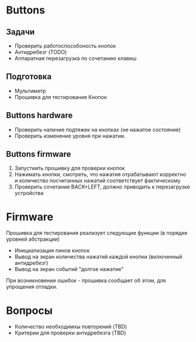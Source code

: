 # Buttons

## Задачи

* Проверить работоспособоность кнопок
* Антидребезг (TODO)
* Аппаратная перезагрузка по сочетанию клавиш

## Подготовка

* Мультиметр
* Прошивка для тестирования Кнопок

## Buttons hardware

* Проверить наличие подтяжек на кнопках (не нажатое состояние)
* Проверить изменение уровня при нажатии.

## Buttons firmware

1. Запустиить прошивку для проверки кнопок
2. Нажимать кнопки, смотреть, что нажатия отрабатывают корректно и количество посчитанных нажатий соответствует фактическому
3. Проверить сочетание BACK+LEFT, должно приводить к перезагрузке устройства

# Firmware

Прошивка для тестирования реализует следующие функции (в порядке уровней абстракции)

* Инициализация пинов кнопок
* Вывод на экран количества нажатий каждой кнопки (включенный антидребезг)
* Вывод на экран событий "долгое нажатие"

При возникновении ошибок - прошивка сообщает об этом, для упрощения отладки.

# Вопросы

* Количество необходимхы повторений (TBD)
* Критерии для проверки антидребезга (TBD)


